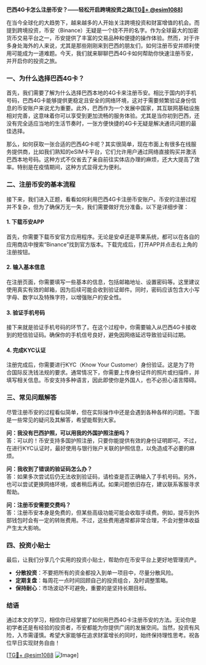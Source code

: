 **巴西4G卡怎么注册币安？——轻松开启跨境投资之路[[TG💪+ @esim1088](https://t.me/s/esim1088)]**

在当今全球化的大趋势下，越来越多的人开始关注跨境投资和财富增值的机会。而提到跨境投资，币安（Binance）无疑是一个绕不开的名字。作为全球最大的加密货币交易平台之一，币安提供了丰富的交易品种和便捷的操作体验。然而，对于许多身处海外的人来说，尤其是那些刚刚来到巴西的朋友们，如何注册币安并顺利使用可能成为一道难题。今天，我们就来聊聊巴西4G卡如何帮助你快速注册币安，并开启你的投资之旅。

### 一、为什么选择巴西4G卡？

首先，我们需要了解为什么选择巴西本地的4G卡来注册币安。相比于国内的手机号码，巴西4G卡能够提供更稳定且安全的网络环境，这对于需要频繁验证身份信息的币安账户来说尤为重要。此外，巴西作为一个发展中国家，其互联网基础设施相对完善，这意味着你可以享受到更加流畅的服务体验。尤其是当你初到巴西，还没有完全适应当地的生活节奏时，一张方便快捷的4G卡无疑是解决通讯问题的最佳选择。

那么，如何获取一张合适的巴西4G卡呢？其实很简单，现在市面上有很多在线服务提供商，比如我们熟知的eSIM卡平台，它们允许用户通过网络直接购买并激活巴西本地号码。这种方式不仅省去了亲自前往实体店办理的麻烦，还大大提高了效率。特别是在疫情期间，这种方式显得尤为便利。

### 二、注册币安的基本流程

接下来，我们进入正题，看看如何利用巴西4G卡注册币安账户。币安的注册过程并不复杂，但为了确保万无一失，我们需要做好充分准备。以下是详细步骤：

#### 1. 下载币安APP

首先，你需要下载币安官方应用程序。无论是安卓还是苹果系统，都可以在各自的应用商店中搜索“Binance”找到官方版本。下载完成后，打开APP并点击右上角的注册按钮。

#### 2. 输入基本信息

在注册页面，你需要填写一些基本的信息，包括邮箱地址、设置密码等。这里建议使用真实有效的邮箱，因为后续可能会收到验证邮件。同时，密码应该包含大小写字母、数字以及特殊字符，以增强账户的安全性。

#### 3. 验证手机号码

接下来就是验证手机号码的环节了。在这个过程中，你需要输入从巴西4G卡接收到的短信验证码。确保你的手机信号良好，避免因网络延迟导致验证码过期。

#### 4. 完成KYC认证

注册完成后，你需要进行KYC（Know Your Customer）身份验证。这是为了符合国际反洗钱法规的要求。通常情况下，你需要上传身份证件的照片或扫描件，并填写相关信息。币安支持多种语言，因此即使你是外国人，也不必担心语言障碍。

### 三、常见问题解答

尽管注册币安的过程看似简单，但在实际操作中还是会遇到各种各样的问题。下面是一些常见的疑问及其解答，希望能帮到大家。

**问：我没有巴西护照，可以用我的外国护照注册吗？**  
答：可以的！币安支持多国护照注册，只要你能提供有效的身份证明即可。不过，在进行KYC认证时，最好使用与银行账户关联的护照信息，以免造成不必要的麻烦。

**问：我收到了错误的验证码怎么办？**  
答：如果多次尝试后仍无法收到验证码，请检查是否正确输入了手机号码。另外，也可以尝试更换网络环境，或者稍后再试。如果问题依旧存在，建议联系客服寻求帮助。

**问：注册币安需要交费吗？**  
答：注册币安本身是免费的，但某些高级功能可能会收取手续费。例如，提币到外部钱包时会有一定的转账费用。不过，这些费用通常都非常合理，不会对整体收益产生太大影响。

### 四、投资小贴士

最后，让我们分享几个实用的投资小贴士，帮助你在币安平台上更好地管理资产。

- **分散投资**：不要把所有的资金都投入到单一项目中，尽量分散风险。
- **定期复盘**：每周花一点时间回顾自己的投资组合，及时调整策略。
- **保持耐心**：市场波动不可避免，重要的是坚持长期目标。

### 结语

通过本文的学习，相信你已经掌握了如何用巴西4G卡注册币安的方法。无论你是初学者还是有经验的投资者，币安都能为你提供广阔的发展空间。当然，投资有风险，入市需谨慎。希望大家能够在追求财富增长的同时，始终保持理性思考。祝各位早日实现财务自由！

[[TG💪+ @esim1088](https://t.me/s/esim1088) ![Image](https://i.postimg.cc/4NQfJmqS/Snipaste-2025-05-13-00-14-12.png)]